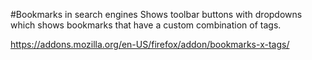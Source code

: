 #Bookmarks in search engines
Shows toolbar buttons with dropdowns which shows bookmarks that have a custom combination of tags.

https://addons.mozilla.org/en-US/firefox/addon/bookmarks-x-tags/